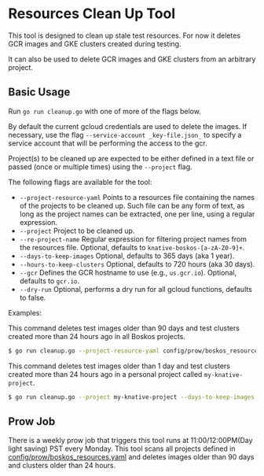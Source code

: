 # Resources Clean Up Tool

This tool is designed to clean up stale test resources. For now it deletes GCR
images and GKE clusters created during testing.

It can also be used to delete GCR images and GKE clusters from an arbitrary
project.

## Basic Usage

Run `go run cleanup.go` with one of more of the flags below.

By default the current gcloud credentials are used to delete the images. If
necessary, use the flag `--service-account _key-file.json_` to specify a service
account that will be performing the access to the gcr.

Project(s) to be cleaned up are expected to be either defined in a text file or
passed (once or multiple times) using the `--project` flag.

The following flags are available for the tool:

- `--project-resource-yaml` Points to a resources file containing the names of
  the projects to be cleaned up. Such file can be any form of text, as long as
  the project names can be extracted, one per line, using a regular expression.
- `--project` Project to be cleaned up.
- `--re-project-name` Regular expression for filtering project names from the
  resources file. Optional, defaults to `knative-boskos-[a-zA-Z0-9]+`.
- `--days-to-keep-images` Optional, defaults to 365 days (aka 1 year).
- `--hours-to-keep-clusters` Optional, defaults to 720 hours (aka 30 days).
- `--gcr` Defines the GCR hostname to use (e.g., `us.gcr.io`). Optional,
  defaults to `gcr.io`.
- `--dry-run` Optional, performs a dry run for all gcloud functions, defaults to
  false.

Examples:

This command deletes test images older than 90 days and test clusters created
more than 24 hours ago in all Boskos projects.

```sh
$ go run cleanup.go --project-resource-yaml config/prow/boskos_resources.yaml --days-to-keep-images 90 --hours-to-keep-clusters 24`
```

This command deletes test images older than 1 day and test clusters created more
than 24 hours ago in a personal project called `my-knative-project`.

```sh
$ go run cleanup.go --project my-knative-project --days-to-keep-images 1 --hours-to-keep-clusters 24`
```

## Prow Job

There is a weekly prow job that triggers this tool runs at 11:00/12:00PM(Day
light saving) PST every Monday. This tool scans all projects defined in
[config/prow/boskos_resources.yaml](/config/prow/boskos_resources.yaml) and deletes
images older than 90 days and clusters older than 24 hours.
